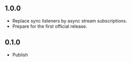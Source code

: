 ## 1.0.0

* Replace sync listeners by async stream subscriptions.
* Prepare for the first official release.

## 0.1.0

* Publish
